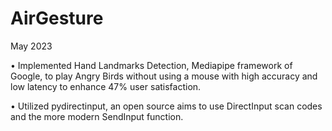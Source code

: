 # AirGesture

May 2023

• Implemented Hand Landmarks Detection, Mediapipe framework of Google, to play Angry Birds without using a mouse with high accuracy and low latency to enhance 47% user satisfaction.

• Utilized pydirectinput, an open source aims to use DirectInput scan codes and the more modern SendInput function.
